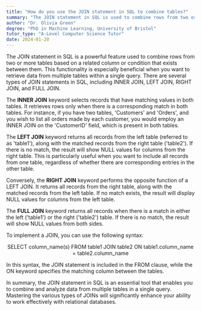 ```yaml
---
title: "How do you use the JOIN statement in SQL to combine tables?"
summary: "The JOIN statement in SQL is used to combine rows from two or more tables based on a related column between them."
author: "Dr. Olivia Green"
degree: "PhD in Machine Learning, University of Bristol"
tutor_type: "A-Level Computer Science Tutor"
date: 2024-01-20
---
```


The JOIN statement in SQL is a powerful feature used to combine rows from two or more tables based on a related column or condition that exists between them. This functionality is especially beneficial when you want to retrieve data from multiple tables within a single query. There are several types of JOIN statements in SQL, including INNER JOIN, LEFT JOIN, RIGHT JOIN, and FULL JOIN.

The **INNER JOIN** keyword selects records that have matching values in both tables. It retrieves rows only when there is a corresponding match in both tables. For instance, if you have two tables, 'Customers' and 'Orders', and you wish to list all orders made by each customer, you would employ an INNER JOIN on the 'CustomerID' field, which is present in both tables.

The **LEFT JOIN** keyword returns all records from the left table (referred to as 'table1'), along with the matched records from the right table ('table2'). If there is no match, the result will show NULL values for columns from the right table. This is particularly useful when you want to include all records from one table, regardless of whether there are corresponding entries in the other table.

Conversely, the **RIGHT JOIN** keyword performs the opposite function of a LEFT JOIN. It returns all records from the right table, along with the matched records from the left table. If no match exists, the result will display NULL values for columns from the left table.

The **FULL JOIN** keyword returns all records when there is a match in either the left ('table1') or the right ('table2') table. If there is no match, the result will show NULL values from both sides.

To implement a JOIN, you can use the following syntax:

$$
\text{SELECT column\_name(s) FROM table1 JOIN table2 ON table1.column\_name = table2.column\_name}
$$

In this syntax, the JOIN statement is included in the FROM clause, while the ON keyword specifies the matching column between the tables.

In summary, the JOIN statement in SQL is an essential tool that enables you to combine and analyze data from multiple tables in a single query. Mastering the various types of JOINs will significantly enhance your ability to work effectively with relational databases.
    